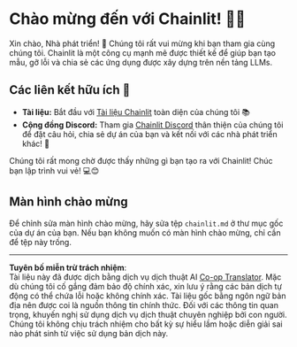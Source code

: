 <!--
CO_OP_TRANSLATOR_METADATA:
{
  "original_hash": "c49526c7abc56b0b5f1e835c1739f18e",
  "translation_date": "2025-08-29T18:41:33+00:00",
  "source_file": "11-agentic-protocols/code_samples/github-mcp/chainlit.md",
  "language_code": "vi"
}
-->
# Chào mừng đến với Chainlit! 🚀🤖

Xin chào, Nhà phát triển! 👋 Chúng tôi rất vui mừng khi bạn tham gia cùng chúng tôi. Chainlit là một công cụ mạnh mẽ được thiết kế để giúp bạn tạo mẫu, gỡ lỗi và chia sẻ các ứng dụng được xây dựng trên nền tảng LLMs.

## Các liên kết hữu ích 🔗

- **Tài liệu:** Bắt đầu với [Tài liệu Chainlit](https://docs.chainlit.io) toàn diện của chúng tôi 📚  
- **Cộng đồng Discord:** Tham gia [Chainlit Discord](https://discord.gg/k73SQ3FyUh) thân thiện của chúng tôi để đặt câu hỏi, chia sẻ dự án của bạn và kết nối với các nhà phát triển khác! 💬  

Chúng tôi rất mong chờ được thấy những gì bạn tạo ra với Chainlit! Chúc bạn lập trình vui vẻ! 💻😊  

## Màn hình chào mừng

Để chỉnh sửa màn hình chào mừng, hãy sửa tệp `chainlit.md` ở thư mục gốc của dự án của bạn. Nếu bạn không muốn có màn hình chào mừng, chỉ cần để tệp này trống.

---

**Tuyên bố miễn trừ trách nhiệm**:  
Tài liệu này đã được dịch bằng dịch vụ dịch thuật AI [Co-op Translator](https://github.com/Azure/co-op-translator). Mặc dù chúng tôi cố gắng đảm bảo độ chính xác, xin lưu ý rằng các bản dịch tự động có thể chứa lỗi hoặc không chính xác. Tài liệu gốc bằng ngôn ngữ bản địa nên được coi là nguồn thông tin chính thức. Đối với các thông tin quan trọng, khuyến nghị sử dụng dịch vụ dịch thuật chuyên nghiệp bởi con người. Chúng tôi không chịu trách nhiệm cho bất kỳ sự hiểu lầm hoặc diễn giải sai nào phát sinh từ việc sử dụng bản dịch này.